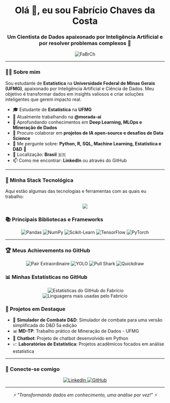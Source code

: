 <h1 align="center">Olá 👋, eu sou Fabrício Chaves da Costa</h1>
<h3 align="center">Um Cientista de Dados apaixonado por Inteligência Artificial e por resolver problemas complexos 🚀</h3>

<p align="center">
  <img src="https://komarev.com/ghpvc/?username=FaBrCh&label=Profile%20views&color=0e75b6&style=flat" alt="FaBrCh" />
</p>

---

### 👨‍💻 Sobre mim

Sou estudante de **Estatística** na **Universidade Federal de Minas Gerais (UFMG)**, apaixonado por Inteligência Artificial e Ciência de Dados. Meu objetivo é transformar dados em insights valiosos e criar soluções inteligentes que gerem impacto real.

- 🎓 Estudante de **Estatística** na **UFMG**
- 🔬 Atualmente trabalhando na **@morada-ai**
- 🌱 Aprofundando conhecimentos em **Deep Learning, MLOps e Mineração de Dados**
- 👯 Procuro colaborar em **projetos de IA open-source e desafios de Data Science**
- 💬 Me pergunte sobre: **Python, R, SQL, Machine Learning, Estatística e D&D** 🎲
- 📍 Localização: **Brasil** 🇧🇷
- 📫 Como me encontrar: **LinkedIn** ou através do GitHub

---

### 🚀 Minha Stack Tecnológica

Aqui estão algumas das tecnologias e ferramentas com as quais eu trabalho:

<p align="center">
  <a href="https://skillicons.dev">
    <img src="https://skillicons.dev/icons?i=python,r,html,css,js,jupyter,vscode,git,github,mysql,postgres,docker&perline=6" />
  </a>
</p>

### 📚 Principais Bibliotecas e Frameworks
<p align="center">
  <img src="https://img.shields.io/badge/pandas-150458?style=for-the-badge&logo=pandas&logoColor=white" alt="Pandas">
  <img src="https://img.shields.io/badge/numpy-013243?style=for-the-badge&logo=numpy&logoColor=white" alt="NumPy">
  <img src="https://img.shields.io/badge/scikit--learn-F7931E?style=for-the-badge&logo=scikit-learn&logoColor=white" alt="Scikit-Learn">
  <img src="https://img.shields.io/badge/TensorFlow-FF6F00?style=for-the-badge&logo=tensorflow&logoColor=white" alt="TensorFlow">
  <img src="https://img.shields.io/badge/PyTorch-EE4C2C?style=for-the-badge&logo=pytorch&logoColor=white" alt="PyTorch">
</p>

---

### 🏆 Meus Achievements no GitHub
<p align="center">
  <img src="https://img.shields.io/badge/Pair%20Extraordinaire-Achievement-green?style=for-the-badge" alt="Pair Extraordinaire">
  <img src="https://img.shields.io/badge/YOLO-Achievement-orange?style=for-the-badge" alt="YOLO">
  <img src="https://img.shields.io/badge/Pull%20Shark%20x2-Achievement-blue?style=for-the-badge" alt="Pull Shark">
  <img src="https://img.shields.io/badge/Quickdraw-Achievement-red?style=for-the-badge" alt="Quickdraw">
</p>

### 📊 Minhas Estatísticas no GitHub

<p align="center">
  &nbsp;<img align="center" src="https://github-readme-stats.vercel.app/api?username=FaBrCh&show_icons=true&theme=dracula&include_all_commits=true&count_private=true" alt="Estatísticas do GitHub do Fabrício" />
  <br/>
  <img align="center" src="https://github-readme-stats.vercel.app/api/top-langs/?username=FaBrCh&layout=compact&langs_count=7&theme=dracula" alt="Linguagens mais usadas pelo Fabrício"/>
</p>

### 🎯 Projetos em Destaque

- 🎲 **Simulador de Combate D&D**: Simulador de combate para uma versão simplificada do D&D 5a edição
- 📊 **MD-TP**: Trabalho prático de Mineração de Dados - UFMG
- 🤖 **Chatbot**: Projeto de chatbot desenvolvido em Python
- 📈 **Laboratórios de Estatística**: Projetos acadêmicos focados em análise estatística

---

### 🔗 Conecte-se comigo

<p align="center">
  <a href="https://br.linkedin.com/in/fabricio-chaves-da-costa" target="_blank">
    <img src="https://img.shields.io/badge/LinkedIn-0077B5?style=for-the-badge&logo=linkedin&logoColor=white" alt="LinkedIn">
  </a>
  <a href="https://github.com/FaBrCh" target="_blank">
    <img src="https://img.shields.io/badge/GitHub-100000?style=for-the-badge&logo=github&logoColor=white" alt="GitHub">
  </a>
</p>

---

<p align="center">
  <i>⚡ "Transformando dados em conhecimento, uma análise por vez!" ⚡</i>
</p> 
